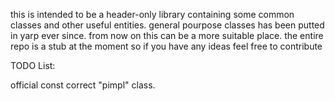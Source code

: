 this is intended to be a header-only library containing some common classes and other useful entities. general pourpose classes has been putted in yarp ever since. from now on this can be a more suitable place. the entire repo is a stub at the moment so if you have any ideas feel free to contribute

TODO List:

official const correct "pimpl" class.
